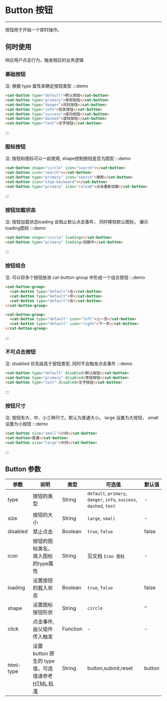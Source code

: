 # Button 按钮

----

按钮用于开始一个即时操作。

## 何时使用

响应用户点击行为，触发相应的业务逻辑


### 基础按钮
注: 根据 type 属性来确定按钮类型
:::demo
```html
<cat-button type="default">默认按钮</cat-button>
<cat-button type="primary">常规按钮</cat-button>
<cat-button type="danger">风险按钮</cat-button>
<cat-button type="info">信息按钮</cat-button>
<cat-button type="success">成功按钮</cat-button>
<cat-button type="dashed">虚线按钮</cat-button>
<cat-button type="text">文字按钮</cat-button>
```
:::

### 图标按钮
注: 按钮和图标可以一起使用, shape控制按钮是否为圆型
:::demo
```html
<cat-button shape="circle" icon="search"></cat-button>
<cat-button icon="search"></cat-button>
<cat-button type="primary" icon="search">搜索</cat-button>
<cat-button icon="step-backward"></cat-button>
<cat-button type="primary" icon="reload">点击重新加载</cat-button>

```
:::

### 按钮加载状态
注: 按钮加载状态loading 会阻止默认点击事件， 同时移除默认图标， 展示loading图标
:::demo
```html
<cat-button shape="circle" loading></cat-button>
<cat-button type="primary" loading>加载中</cat-button>

```
:::

### 按钮组合
注: 可以将多个按钮放进 cat-button-group 中形成一个组合按钮
:::demo
```html
<cat-button-gruop>
  <cat-button type="default">左</cat-button>
  <cat-button type="default">中</cat-button>
  <cat-button type="default">右</cat-button>
</cat-button-gruop>

<cat-button-gruop>
  <cat-button type="default" icon="left">上一页</cat-button>
  <cat-button type="default" icon="right">下一页</cat-button>
</cat-button-gruop>

```
:::

### 不可点击按钮
注: disabled 优先级高于按钮类型, 同时不会触发点击事件
:::demo
```html
<cat-button type="default" disabled>默认按钮</cat-button>
<cat-button type="primary" disabled>常规按钮</cat-button>
<cat-button type="text" disabled>文字按钮</cat-button>
```
:::

### 按钮尺寸
注: 按钮有大、中、小三种尺寸。默认为普通大小。 large 设置为大按钮， small设置为小按钮
:::demo
```html
<cat-button size="small">小的</cat-button>
<cat-button>普通</cat-button>
<cat-button size="large">大的</cat-button>

```
:::


## Button 参数

| 参数      | 说明          | 类型      | 可选值                           | 默认值  |
|---------- |-------------- |---------- |--------------------------------  |-------- |
| type | 按钮的类型 | String | `default`, `primary`, `danger`, `info`, `success`, `dashed`, `text` | - |
| size | 按钮的大小 | String | `large`, `small` | - |
| disabled | 禁止点击 | Boolean | `true`, `false` | false |
| icon | 按钮的图标类名，填入图标的type属性 | String | 见文档 `Icon 图标` | - |
| loading | 设置按钮的载入状态 | Boolean | `true`, `false` | false |
| shape | 设置图标按钮形状 | String | `circle` | '' |
| click | 点击事件, 由父组件传入触发 | Function | - | - |
| html-type |	设置 button 原生的 type 值，可选值请参考 [HTML 标准](https://developer.mozilla.org/en-US/docs/Web/HTML/Element/button#attr-type) |	String | button,submit,reset |button |


<style lang="scss" scoped>
  .cat-btn {
    margin: 0 8px 8px 0;
  }

  .cat-btn-group {
    margin-right: 10px;
  }
</style>
